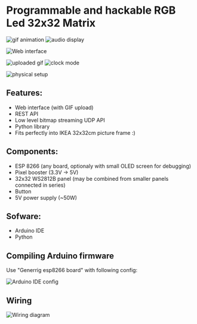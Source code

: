 # Programmable and hackable RGB Led 32x32 Matrix 

![gif animation](https://github.com/panjanek/esp-rgb-matrix/blob/2fc2af995d744b665803bd0670991a984f6a42d1/images/nyan.gif "gif animation")
![audio display](https://github.com/panjanek/esp-rgb-matrix/blob/aabbcbba27b0b82aa1bab2a1f2d544c8b58a9e62/images/audio.gif "audio display")

![Web interface](https://github.com/panjanek/esp-rgb-matrix/blob/b7c0791ffc91d8f2bd6cf2ae6a49950e5b408bb4/images/www.gif "web interface")

![uploaded gif](https://github.com/panjanek/esp-rgb-matrix/blob/aabbcbba27b0b82aa1bab2a1f2d544c8b58a9e62/images/mario.gif "uploaded gif")
![clock mode](https://github.com/panjanek/esp-rgb-matrix/blob/aabbcbba27b0b82aa1bab2a1f2d544c8b58a9e62/images/clock.gif "clock mode")

![physical setup](https://github.com/panjanek/esp-rgb-matrix/blob/a0d0e468b642d425ff72234df3bcf2b6b95213a1/images/setup.png "physical setup")

## Features:
* Web interface (with GIF upload)
* REST API
* Low level bitmap streaming UDP API
* Python library
* Fits perfectly into IKEA 32x32cm picture frame :)

## Components:
* ESP 8266 (any board, optionaly with small OLED screen for debugging)
* Pixel booster (3.3V -> 5V)
* 32x32 WS2812B panel (may be combined from smaller panels connected in series)
* Button
* 5V power supply (~50W) 

## Sofware:
* Arduino IDE
* Python

## Compiling Arduino firmware

Use "Generrig esp8266 board" with following config:

![Arduino IDE config](https://github.com/panjanek/esp-rgb-matrix/blob/600e4c4edff6f5ff2f321e7af1ea4d31c9701831/images/arduinoconfig.png "Arduino IDE config")

## Wiring

![Wiring diagram](https://github.com/panjanek/esp-rgb-matrix/blob/a4d4f8c96adbd872e76d5bee97589852e9fabb8b/images/wiring-rgb.png "wiring diagram")

